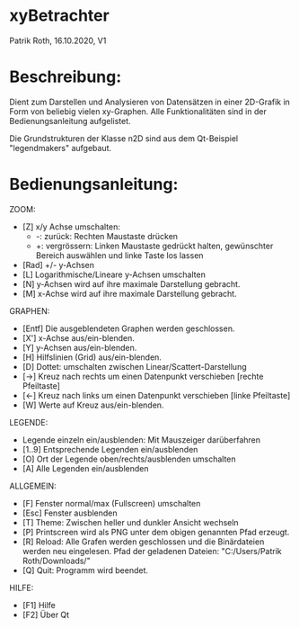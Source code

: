 # xyBetrachter
Patrik Roth, 16.10.2020, V1

# Beschreibung:
Dient zum Darstellen und Analysieren von Datensätzen in einer 2D-Grafik in Form von beliebig vielen xy-Graphen. Alle Funktionalitäten sind in der Bedienungsanleitung aufgelistet.

Die Grundstrukturen der Klasse n2D sind aus dem Qt-Beispiel "legendmakers" aufgebaut.

# Bedienungsanleitung:

ZOOM:
- [Z]	x/y Achse umschalten:
  -	-: zurück: Rechten Maustaste drücken
  -	+: vergrössern: Linken Maustaste gedrückt halten,
	   gewünschter Bereich auswählen und linke Taste los lassen
- [Rad]	+/- y-Achsen
- [L] 	Logarithmische/Lineare y-Achsen umschalten
- [N] 	y-Achsen wird auf ihre maximale Darstellung gebracht.
- [M] 	x-Achse wird auf ihre maximale Darstellung gebracht.

GRAPHEN:
- [Entf]	Die ausgeblendeten Graphen werden geschlossen.
- [X'] 	x-Achse aus/ein-blenden.
- [Y] 	y-Achsen aus/ein-blenden.
- [H] 	Hilfslinien (Grid) aus/ein-blenden.
- [D] 	Dottet: umschalten zwischen Linear/Scattert-Darstellung
- [->] 	Kreuz nach rechts um einen Datenpunkt verschieben [rechte Pfeiltaste]
- [<-] 	Kreuz nach links um einen Datenpunkt verschieben [linke Pfeiltaste]
- [W] 	Werte auf Kreuz aus/ein-blenden.

LEGENDE:
- Legende einzeln ein/ausblenden: Mit Mauszeiger darüberfahren
- [1..9] 	Entsprechende Legenden ein/ausblenden
- [O] 	Ort der Legende oben/rechts/ausblenden umschalten
- [A] 	Alle Legenden ein/ausblenden

ALLGEMEIN: 
- [F] 	Fenster normal/max (Fullscreen) umschalten
- [Esc] 	Fenster ausblenden
- [T] 	Theme: Zwischen heller und dunkler Ansicht wechseln
- [P] 	Printscreen wird als PNG unter dem obigen genannten Pfad erzeugt.
- [R] 	Reload: Alle Grafen werden geschlossen und die Binärdateien
	werden neu eingelesen.
	Pfad der geladenen Dateien: "C:/Users/Patrik Roth/Downloads/"
- [Q] 	Quit: Programm wird beendet.

HILFE:
- [F1]	Hilfe
- [F2]	Über Qt
